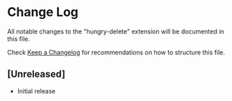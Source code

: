 # Change Log
All notable changes to the "hungry-delete" extension will be documented in this file.

Check [Keep a Changelog](http://keepachangelog.com/) for recommendations on how to structure this file.

## [Unreleased]
- Initial release